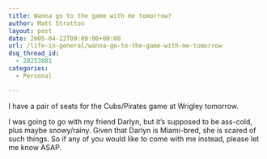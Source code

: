```yaml
---
title: Wanna go to the game with me tomorrow?
author: Matt Stratton
layout: post
date: 2005-04-22T09:09:00+00:00
url: /life-in-general/wanna-go-to-the-game-with-me-tomorrow
dsq_thread_id:
  - 28253801
categories:
  - Personal

---
```

I have a pair of seats for the Cubs/Pirates game at Wrigley tomorrow.

I was going to go with my friend Darlyn, but it&#8217;s supposed to be ass-cold, plus maybe snowy/rainy. Given that Darlyn is Miami-bred, she is scared of such things. So if any of you would like to come with me instead, please let me know ASAP.